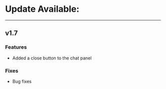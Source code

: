 # Update Available:
---

## v1.7
### Features
- Added a close button to the chat panel
### Fixes
- Bug fixes
